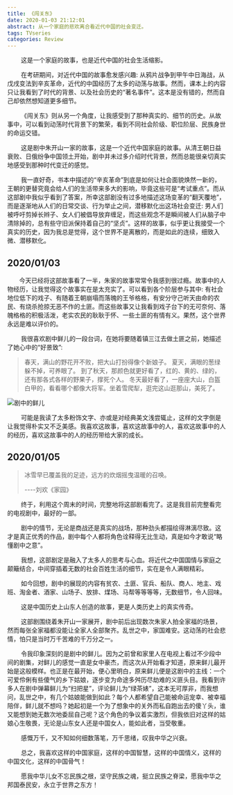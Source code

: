 ```yaml
---
title: 《闯关东》
date: 2020-01-03 21:12:01
abstract: 从一个家庭的悲欢离合看近代中国的社会变迁。
tags: TVseries
categories: Review
---
```


&#160; &#160; &#160; &#160; 这是一个家庭的故事，也是近代中国的社会生活缩影。

&#160; &#160; &#160; &#160; 在考研期间，对近代中国的故事愈发感兴趣: 从鸦片战争到甲午中日海战，从戊戌变法到辛亥革命，近代的中国经历了太多的动荡与故事。然而，课本上的内容只让我看到了时代的背景、以及社会历史的“著名事件”。这本是没有错的，然而自己却依然想知道更多细节。

&#160; &#160; &#160; &#160; 《闯关东》则从另一个角度，让我感受到了那种真实的、细节的历史。从故事中，可以看到动荡时代背景下的繁荣，看到不同社会阶级、职位阶层、民族身世的命运交错。

&#160; &#160; &#160; &#160; 这是剧中朱开山一家的故事，这是一个近代中国家庭的故事。从清王朝日益衰败、日俄纷争中国领土开始，剧中并未过多介绍时代背景，然而总能很亲切真实地感受到那种时代变迁的感觉。

&#160; &#160; &#160; &#160; 我一直好奇，书本中描述的“辛亥革命”到底是如何让社会面貌焕然一新的，王朝的更替究竟会给人们的生活带来多大的影响，毕竟这些可是“考试重点”。而从这部剧中我似乎看到了答案，所幸这部剧没有过多地描述这场变革的“翻天覆地”，而是逐渐地从人们的日常交谈、行为举止之间，潜移默化出这场社会变迁: 男人们被呼吁剪掉长辫子、女人们被倡导放弃缠足，而这些观念不是瞬间被人们从脑子中清除掉的，总有些守旧派保持着自己的“坚贞”。这样的故事，似乎更让我接受一个真实的历史，因为我总是觉得，这个世界不是离散的，而是如此的连续，细致入微、潜移默化。

## 2020/01/03

&#160; &#160; &#160; &#160;今天已经将这部故事看了一半，朱家的故事常常令我感到很过瘾。故事中的人物经历，让我觉得这个故事实在是太充实了。可以看到各个阶层参与其中: 有社会地位低下的戏子、有随着王朝崩塌而落魄的王爷格格，有安分守己听天由命的农民、有烧杀抢掠无恶不作的土匪。而这些故事又让我看到戏子台下的无可奈何、落魄格格的积极活泼，老实农民的耿耿于怀、一些土匪的有情有义。果然，这个世界永远是难以评价的。

&#160; &#160; &#160; &#160; 我很喜欢剧中鲜儿的一段台词，在她将要随着镇三江去做土匪之前，她描述了她心中的“好景致”:

> 春天，满山的野花开不败，把大山打扮得像个新娘子。
> 夏天，满眼的葱绿躲不掉，可养眼了。
> 到了秋天，那颜色就更好看了，红的、黄的、绿的，还有那各式各样的野果子，撑死个人。
> 冬天最好看了，一座座大山，白盔白甲的，看看哪个都像大将军。坐着雪爬犁，逛完这山逛那山，美死了。

![剧中的鲜儿](Pic1.jpg)

&#160; &#160; &#160; &#160; 可能是我读了太多粉饰文字、亦或是对经典美文浅尝辄止，这样的文字倒是让我觉得朴实又不乏美感。我喜欢这故事，喜欢这故事中的人，喜欢这故事中的人的经历，喜欢这故事中的人的经历带给大家的成长。

## 2020/01/05

> 冰雪早已覆盖我的足迹，远方的炊烟摇曳温暖的召唤。
>
> ----刘欢《家园》

&#160; &#160; &#160; &#160; 终于，利用这个周末的时间，完整地将这部剧看完了。这是我目前完整看完的电视剧中，最好的一部。

&#160; &#160; &#160; &#160; 剧中的情节，无论是商战还是真实的战场，那种劲头都描绘得淋漓尽致。这才是真正优秀的作品，剧中每个人都将角色诠释得无比生动，真是如今才敢说“略懂剧中之意”。

&#160; &#160; &#160; &#160; 我想，这部剧定是融入了太多人的思考与心血。将近代之中国国情与家庭之颠簸结合，中间穿插着无数的社会百姓生活的细节，实在是令人满眼精彩。

&#160; &#160; &#160; &#160; 如今回想，剧中的展现的内容有贫农、土匪、官兵、船队、商人、地主、戏班、淘金者、酒家、山场子、放排、煤场、马帮等等等等，无数细节，令人回味。

&#160; &#160; &#160; &#160; 这是中国历史上山东人创造的故事，更是人类历史上的真实传奇。

&#160; &#160; &#160; &#160; 这部剧围绕着朱开山一家展开，剧中前后出现数次朱家人拍全家福的场景，然而每张全家福都没能让全家人全部聚齐。乱世之中，家国难安。这动荡的社会悲情，怕只是当时万千苦难的千万分之一。

&#160; &#160; &#160; &#160; 令我印象深刻的是剧中的鲜儿。因为之前曾和家里人在电视上看过不少段中间的剧集，对鲜儿的感觉一直是女中豪杰，而这次从开始看才知道，原来鲜儿最开始是这般模样。也正是在最开始，便心里明白，原来鲜儿便是这剧中的主线：一个可爱伶俐有些傻气的乡下姑娘，逐步变为命途多舛历尽劫难的义匪头目。我看到许多人在剧中弹幕鲜儿为“扫把星”，评论鲜儿为“绿茶婊”，这本无可厚非，而我想问，乱世之中，有几个姑娘能做到如此？每个人都希望自己能被命运宠幸、被幸福陪伴，鲜儿就不想吗？她起初是一个为了想象中的关外而私自跑出去的傻丫头，谁又能想到她无数次地委屈自己呢？这个角色的争议着实激烈，但我依旧对这样的姑娘心生敬畏，无论是山东女人还是中国女人，能如此者，当受敬重。

&#160; &#160; &#160; &#160; 感慨万千，又不知如何细数落笔，万千思绪，叹我中华之兴衰。

&#160; &#160; &#160; &#160; 总之，我喜欢这样的中国家庭，这样的中国智慧，这样的中国情义，这样的中国文化，这样的中国骨气！

&#160; &#160; &#160; &#160; 愿我中华儿女不忘民族之根，坚守民族之魂，挺立民族之脊梁，愿我中华之邦国泰民安，永立于世界之东方！
